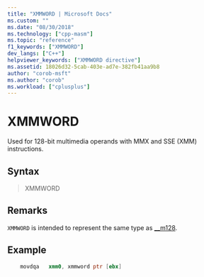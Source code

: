 ```yaml
---
title: "XMMWORD | Microsoft Docs"
ms.custom: ""
ms.date: "08/30/2018"
ms.technology: ["cpp-masm"]
ms.topic: "reference"
f1_keywords: ["XMMWORD"]
dev_langs: ["C++"]
helpviewer_keywords: ["XMMWORD directive"]
ms.assetid: 18026d32-5cab-403e-ad7e-382fb41aa9b8
author: "corob-msft"
ms.author: "corob"
ms.workload: ["cplusplus"]
---
```

# XMMWORD

Used for 128-bit multimedia operands with MMX and SSE (XMM) instructions.

## Syntax

> XMMWORD

## Remarks

`XMMWORD` is intended to represent the same type as [__m128](../../cpp/m128.md).

## Example

```asm
    movdqa   xmm0, xmmword ptr [ebx]
```